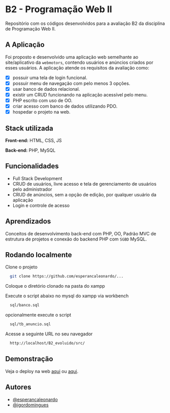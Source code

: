 # B2 - Programação Web II

Repositório com os códigos desenvolvidos para a avaliação B2 da disciplina de Programação Web II.

## A Aplicação

Foi proposto e desenvolvido uma aplicação web semelhante ao site/aplicativo da `webmotors`,
contendo usuários e anúncios criados por esses usuários. A aplicação atende os requisitos
da avaliação como:

- [x] possuir uma tela de login funcional.
- [x] possuir menu de navegação com pelo menos 3 opções.
- [x] usar banco de dados relacional.
- [x] existir um CRUD funcionando na aplicação acessível pelo menu.
- [x] PHP escrito com uso de OO.
- [x] criar acesso com banco de dados utilizando PDO.
- [x] hospedar o projeto na web.

## Stack utilizada

**Front-end:** HTML, CSS, JS

**Back-end:** PHP, MySQL

## Funcionalidades

- Full Stack Development
- CRUD de usuários, livre acesso e tela de gerenciamento de usuários pelo administrador
- CRUD de anúncios, sem a opção de edição, por qualquer usuário da aplicação
- Login e controle de acesso

## Aprendizados

Conceitos de desenvolvimento back-end com PHP, OO, Padrão MVC de estrutura de projetos
e conexão do backend PHP com `SGBD` MySQL.

## Rodando localmente

Clone o projeto

```bash
  git clone https://github.com/esperancaleonardo/...
```

Coloque o diretório clonado na pasta do xampp

Execute o script abaixo no mysql do xampp via workbench

```bash
  sql/banco.sql
```

opcionalmente execute o script

```bash
  sql/tb_anuncio.sql
```

Acesse a seguinte URL no seu navegador

```bash
  http://localhost/B2_evoluido/src/
```

## Demonstração

Veja o deploy na web [aqui](http://phpmotorsunisale.tk/) ou [aqui](https://b2-unisale-2022-php.000webhostapp.com/).

## Autores

- [@esperancaleonardo](https://www.github.com/esperancaleonardo)
- [@igordomingues](https://github.com/IgorPD)
